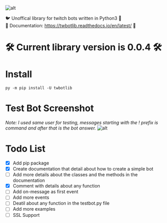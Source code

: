![alt](https://i.imgur.com/G5fKROA.jpg)

🐦 Unoffical library for twitch bots written in Python3 🤖<br/>
📄 Documentation: https://twbotlib.readthedocs.io/en/latest/ 📄

# 🛠 Current library version is 0.0.4 🛠

# Install

```
py -m pip install -U twbotlib
```

# Test Bot Screenshot
*Note: I used same user for testing, messages starting with the ! prefix is command and after that is the bot answer.*
![alt](https://i.imgur.com/yt4VKhW.png)

# Todo List
- [x] Add pip package
- [x] Create documentation that detail about how to create a simple bot
- [ ] Add more details about the classes and the methods in the documentation
- [x] Comment with details about any function
- [ ] Add on-message as first event
- [ ] Add more events
- [ ] Deatil about any function in the testbot.py file
- [ ] Add more examples
- [ ] SSL Support
